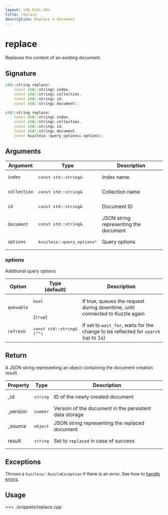 ```yaml
---
layout: sdk.html.hbs
title: replace
description: Replace a document
---
```


# replace

Replaces the content of an existing document.

## Signature

```cpp
std::string replace(
    const std::string& index,
    const std::string& collection,
    const std::string& id,
    const std::string& document);

std::string replace(
    const std::string& index,
    const std::string& collection,
    const std::string& id,
    const std::string& document,
    const kuzzleio::query_options& options);
```

## Arguments

| Argument     | Type                                 | Description                           |
| ------------ | ------------------------------------ | ------------------------------------- |
| `index`      | <pre>const std::string&</pre>        | Index name                            |
| `collection` | <pre>const std::string&</pre>        | Collection name                       |
| `id`         | <pre>const std::string&</pre>        | Document ID                           |
| `document`   | <pre>const std::string&</pre>        | JSON string representing the document |
| `options`    | <pre>kuzzleio::query_options\*</pre> | Query options                         |

### options

Additional query options

| Option     | Type<br/>(default)                       | Description                                                                        |
| ---------- | ---------------------------------------- | ---------------------------------------------------------------------------------- |
| `queuable` | <pre>bool</pre><br/>(`true`)             | If true, queues the request during downtime, until connected to Kuzzle again       |
| `refresh`  | <pre>const std::string&<br/>(`""`)</pre> | If set to `wait_for`, waits for the change to be reflected for `search` (up to 1s) |

## Return

A JSON string representing an object containing the document creation result.

| Property  | Type              | Description                                            |
| --------- | ----------------- | ------------------------------------------------------ |
| \_id      | <pre>string</pre> | ID of the newly created document                       |
| \_version | <pre>number</pre> | Version of the document in the persistent data storage |
| \_source  | <pre>object</pre> | JSON string representing the replaced document         |
| result    | <pre>string</pre> | Set to `replaced` in case of success                   |

## Exceptions

Throws a `kuzzleio::KuzzleException` if there is an error. See how to [handle errors](/sdk/cpp/1/error-handling).

## Usage

<<< ./snippets/replace.cpp
